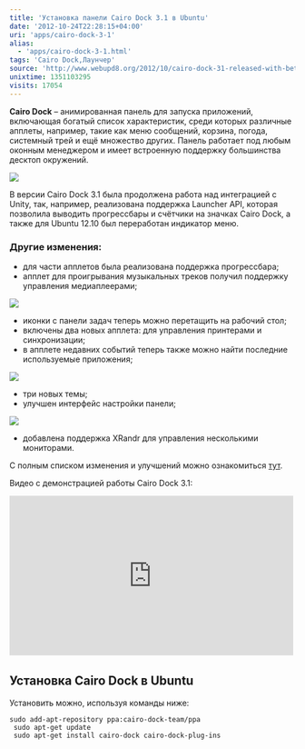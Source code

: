 ```yaml
---
title: 'Установка панели Cairo Dock 3.1 в Ubuntu'
date: '2012-10-24T22:28:15+04:00'
uri: 'apps/cairo-dock-3-1'
alias: 
  - 'apps/cairo-dock-3-1.html'
tags: 'Cairo Dock,Лаунчер'
source: 'http://www.webupd8.org/2012/10/cairo-dock-31-released-with-better.html'
unixtime: 1351103295
visits: 17054
---
```

**Cairo Dock** – анимированная панель для запуска приложений, включающая богатый список характеристик, среди которых различные апплеты, например, такие как меню сообщений, корзина, погода, системный трей и ещё множество других. Панель работает под любым оконным менеджером и имеет встроенную поддержку большинства десктоп окружений.

[![](img/2012/10/24/22-00/cairo-dock-3-4-8119845672-o.jpg)](img/2012/10/24/22-00/cairo-dock-3-4-8119845672-o.jpg)

В версии Cairo Dock 3.1 была продолжена работа над интеграцией с Unity, так, например, реализована поддержка Launcher API, которая позволила выводить прогрессбары и счётчики на значках Cairo Dock, а также для Ubuntu 12.10 был переработан индикатор меню.

### Другие изменения:

*   для части апплетов была реализована поддержка прогрессбара;
*   апплет для проигрывания музыкальных треков получил поддержку управления медиаплеерами;

[![](img/2012/10/24/22-00/cairo-dock-3-2-8119842572-o.jpg)](img/2012/10/24/22-00/cairo-dock-3-2-8119842572-o.jpg)

*   иконки с панели задач теперь можно перетащить на рабочий стол;
*   включены два новых апплета: для управления принтерами и синхронизации;
*   в апплете недавних событий теперь также можно найти последние используемые приложения;

[![](img/2012/10/24/22-00/cairo-dock-3-1-8119842714-o.jpg)](img/2012/10/24/22-00/cairo-dock-3-1-8119842714-o.jpg)

*   три новых темы;
*   улучшен интерфейс настройки панели;

[![](img/2012/10/24/22-00/cairo-dock-3-3-8119829739-o.jpg)](img/2012/10/24/22-00/cairo-dock-3-3-8119829739-o.jpg)

*   добавлена поддержка XRandr для управления несколькими мониторами.

С полным списком изменения и улучшений можно ознакомиться [тут](http://glx-dock.org/bg_topic.php?t=6520).

Видео с демонстрацией работы Cairo Dock 3.1:

<iframe width="500" height="281" src="http://www.youtube.com/embed/2isiqVEcaio" frameborder="0" allowfullscreen=""></iframe> 

## Установка Cairo Dock в Ubuntu

Установить можно, используя команды ниже:

```
sudo add-apt-repository ppa:cairo-dock-team/ppa
 sudo apt-get update
 sudo apt-get install cairo-dock cairo-dock-plug-ins
```
